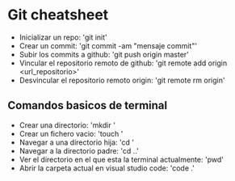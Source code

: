 # Git cheatsheet

* Inicializar un repo: 'git init'
* Crear un commit: 'git commit -am "mensaje commit"'
* Subir los commits a github: 'git push origin master'
* Vincular el repositorio remoto de github: 'git remote add origin <url_repositorio>'
* Desvincular el repositorio remoto origin: 'git remote rm origin'

## Comandos basicos de terminal

* Crear una directorio: 'mkdir <nombredirectorio>'
* Crear un fichero vacio: 'touch <nombrefichero>'
* Navegar a una directorio hija: 'cd <nombredirectorio>'
* Navegar a la directorio padre: 'cd ..'
* Ver el directorio en el que esta la terminal actualmente: 'pwd'
* Abrir la carpeta actual en visual studio code: 'code .'
